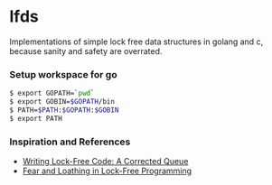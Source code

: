 # lfds
Implementations of simple lock free data structures in golang and c, because sanity and safety are overrated.

### Setup workspace for go
```bash
$ export GOPATH=`pwd`
$ export GOBIN=$GOPATH/bin
$ PATH=$PATH:$GOPATH:$GOBIN
$ export PATH
```

### Inspiration and References
* [Writing Lock-Free Code: A Corrected Queue](http://www.drdobbs.com/parallel/writing-lock-free-code-a-corrected-queue/210604448?pgno=1)
* [Fear and Loathing in Lock-Free Programming](https://medium.com/@tylerneely/fear-and-loathing-in-lock-free-programming-7158b1cdd50c)
